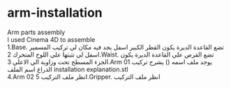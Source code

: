 # arm-installation
Arm parts assembly    
I used Cinema 4D to assemble   
1.Base.  تضع القاعدة الديرة يكون القطر الكبير اسفل يجد فيه مكان لي تركيب المسمير اسفل لي تثبتها علي اللوح المتحرك
2.Waist.  تضع القرص علي القاعدة الديرة يكون الجزء المسطح تحت وزاوية الي الاعلي
3.Arm 01   يوجد ملف اسمه () يشرح تركيب الذراع
اسم الملف installation explanation.stl  
4.Arm 02   انظر ملف التركيب
5.Gripper.   انظر ملف التركيب
